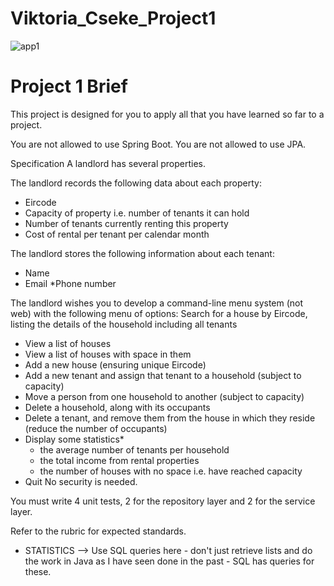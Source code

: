 # Viktoria_Cseke_Project1
![app1](https://user-images.githubusercontent.com/44726497/155121433-8c553422-a7c8-487b-a5cc-4294a904d0ca.PNG)


# Project 1 Brief

This project is designed for you to apply all that you have learned so far to a project.

You are not allowed to use Spring Boot. You are not allowed to use JPA.

Specification
A landlord has several properties.

The landlord records the following data about each property:

* Eircode
* Capacity of property i.e. number of tenants it can hold
* Number of tenants currently renting this property
* Cost of rental per tenant per calendar month

The landlord stores the following information about each tenant:
* Name
* Email
*Phone number

The landlord wishes you to develop a command-line menu system (not web) with the following menu of options:
Search for a house by Eircode, listing the details of the household including all tenants
* View a list of houses
* View a list of houses with space in them 
* Add a new house (ensuring unique Eircode)
* Add a new tenant and assign that tenant to a household (subject to capacity)
* Move a person from one household to another (subject to capacity)
* Delete a household, along with its occupants
* Delete a tenant, and remove them from the house in which they reside (reduce the number of occupants)
* Display some statistics*
  * the average number of tenants per household
  * the total income from rental properties
  * the number of houses with no space i.e. have reached capacity
* Quit
No security is needed.

You must write 4 unit tests, 2 for the repository layer and 2 for the service layer.

Refer to the rubric for expected standards.

* STATISTICS --> Use SQL queries here - don't just retrieve lists and do the work in Java as I have seen done in the past - SQL has queries for these. 
